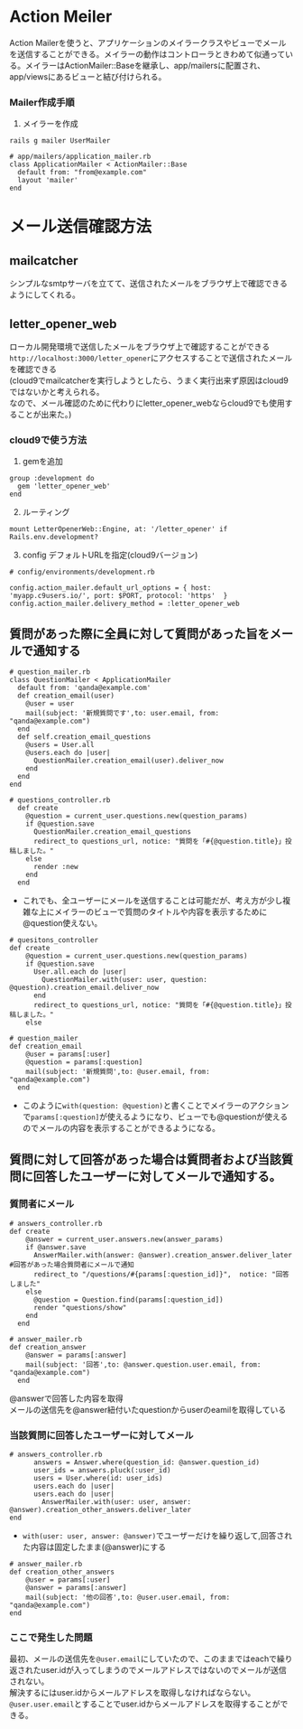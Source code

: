 # Action Meiler
Action Mailerを使うと、アプリケーションのメイラークラスやビューでメールを送信することができる。メイラーの動作はコントローラときわめて似通っている。メイラーはActionMailer::Baseを継承し、app/mailersに配置され、app/viewsにあるビューと結び付けられる。
### Mailer作成手順
1. メイラーを作成
```
rails g mailer UserMailer
```
```
# app/mailers/application_mailer.rb
class ApplicationMailer < ActionMailer::Base
  default from: "from@example.com"
  layout 'mailer'
end
```

# メール送信確認方法
## mailcatcher
シンプルなsmtpサーバを立てて、送信されたメールをブラウザ上で確認できるようにしてくれる。
## letter_opener_web
ローカル開発環境で送信したメールをブラウザ上で確認することができる<br>
`http://localhost:3000/letter_opener`にアクセスすることで送信されたメールを確認できる<br>
(cloud9でmailcatcherを実行しようとしたら、うまく実行出来ず原因はcloud9ではないかと考えられる。<br>
なので、メール確認のために代わりにletter_opener_webならcloud9でも使用することが出来た。)
### cloud9で使う方法
1. gemを追加
```
group :development do
  gem 'letter_opener_web'
end
```
2. ルーティング
```
mount LetterOpenerWeb::Engine, at: '/letter_opener' if Rails.env.development?
```
3. config デフォルトURLを指定(cloud9バージョン)
```
# config/environments/development.rb

config.action_mailer.default_url_options = { host: 'myapp.c9users.io/', port: $PORT, protocol: 'https'  }
config.action_mailer.delivery_method = :letter_opener_web
```



## 質問があった際に全員に対して質問があった旨をメールで通知する
```
# question_mailer.rb
class QuestionMailer < ApplicationMailer
  default from: 'qanda@example.com'    
  def creation_email(user)
    @user = user
    mail(subject: '新規質問です',to: user.email, from: "qanda@example.com")
  end 
  def self.creation_email_questions
    @users = User.all
    @users.each do |user|
      QuestionMailer.creation_email(user).deliver_now
    end 
  end
end
```
```
# questions_controller.rb
  def create
    @question = current_user.questions.new(question_params)
    if @question.save
      QuestionMailer.creation_email_questions
      redirect_to questions_url, notice: "質問を「#{@question.title}」投稿しました。"
    else
      render :new
    end
  end
```
- これでも、全ユーザーにメールを送信することは可能だが、考え方が少し複雑な上にメイラーのビューで質問のタイトルや内容を表示するために@question使えない。<br>
```
# quesitons_controller
def create
    @question = current_user.questions.new(question_params)
    if @question.save
      User.all.each do |user|
        QuestionMailer.with(user: user, question: @question).creation_email.deliver_now
      end
      redirect_to questions_url, notice: "質問を「#{@question.title}」投稿しました。"
    else
```
```
# question_mailer
def creation_email
    @user = params[:user]
    @question = params[:question]
    mail(subject: '新規質問',to: @user.email, from: "qanda@example.com")
  end
```
- このように`with(question: @question)`と書くことでメイラーのアクションで`params[:question]`が使えるようになり、ビューでも@questionが使えるのでメールの内容を表示することができるようになる。

## 質問に対して回答があった場合は質問者および当該質問に回答したユーザーに対してメールで通知する。
### 質問者にメール
```
# answers_controller.rb
def create
    @answer = current_user.answers.new(answer_params)
    if @answer.save
      AnswerMailer.with(answer: @answer).creation_answer.deliver_later #回答があった場合質問者にメールで通知
      redirect_to "/questions/#{params[:question_id]}",  notice: "回答しました"
    else
      @question = Question.find(params[:question_id])
      render "questions/show"
    end
  end
```
```
# answer_mailer.rb
def creation_answer
    @answer = params[:answer]
    mail(subject: '回答',to: @answer.question.user.email, from: "qanda@example.com")
  end
```
@answerで回答した内容を取得<br>
メールの送信先を@answer紐付いたquestionからuserのeamilを取得している

### 当該質問に回答したユーザーに対してメール

```
# answers_controller.rb
      answers = Answer.where(question_id: @answer.question_id)
      user_ids = answers.pluck(:user_id)
      users = User.where(id: user_ids)
      users.each do |user|
      users.each do |user|
        AnswerMailer.with(user: user, answer: @answer).creation_other_answers.deliver_later
end
```
- `with(user: user, answer: @answer)`でユーザーだけを繰り返して,回答された内容は固定したまま(@answer)にする
```
# answer_mailer.rb
def creation_other_answers
    @user = params[:user]
    @answer = params[:answer]
    mail(subject: '他の回答',to: @user.user.email, from: "qanda@example.com")
end
```
### ここで発生した問題
最初、メールの送信先を`@user.email`にしていたので、このままではeachで繰り返されたuser.idが入ってしまうのでメールアドレスではないのでメールが送信されない。<br>
解決するにはuser.idからメールアドレスを取得しなければならない。`@user.user.email`とすることでuser.idからメールアドレスを取得することができる。

